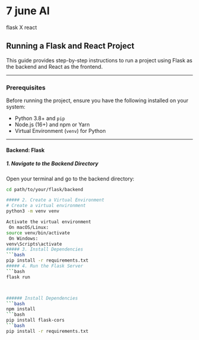 # 7 june AI 
 flask X react
## Running a Flask and React Project

This guide provides step-by-step instructions to run a project using Flask as the backend and React as the frontend.

---

### Prerequisites

Before running the project, ensure you have the following installed on your system:

- Python 3.8+ and `pip`
- Node.js (16+) and npm or Yarn
- Virtual Environment (`venv`) for Python

---

#### Backend: Flask

##### 1. Navigate to the Backend Directory
Open your terminal and go to the backend directory:
```bash
cd path/to/your/flask/backend

##### 2. Create a Virtual Environment
# Create a virtual environment
python3 -m venv venv

Activate the virtual environment
 On macOS/Linux:
source venv/bin/activate
 On Windows:
venv\Scripts\activate
##### 3. Install Dependencies
```bash
pip install -r requirements.txt
##### 4. Run the Flask Server
```bash
flask run



###### Install Dependencies
```bash
npm install
```bash
pip install flask-cors
```bash
pip install -r requirements.txt





